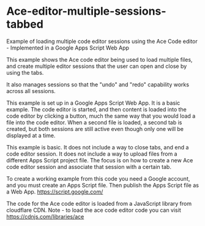 # Ace-editor-multiple-sessions-tabbed
Example of loading multiple code editor sessions using the Ace Code editor - Implemented in a Google Apps Script Web App

This example shows the Ace code editor being used to load multiple files,
and create multiple editor sessions that the user can open and close
by using the tabs.

It also manages sessions so that the "undo" and "redo" capability works across all sessions.

This example is set up in a Google Apps Script Web App.
It is a basic example.
The code editor is started, and then content is loaded into the code editor
by clicking a button, much the same way that you would load a file into the code editor.
When a second file is loaded, a second tab is created, but both sessions are still active
even though only one will be displayed at a time.

This example is basic.
It does not include a way to close tabs, and end a code editor session.
It does not include a way to upload files from a different Apps Script project file.
The focus is on how to create a new Ace code editor session and associate that session with a certain tab.

To create a working example from this code you need a Google account, and you must create an Apps Script file.
Then publish the Apps Script file as a Web App.
https://script.google.com/

The code for the Ace code editor is loaded from a JavaScript library from cloudflare CDN.
Note - to load the ace code editor code you can visit 
https://cdnjs.com/libraries/ace
